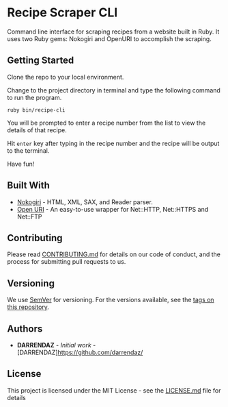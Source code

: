 # Recipe Scraper CLI

Command line interface for scraping recipes from a website built in Ruby. It uses two Ruby gems: Nokogiri and OpenURI to accomplish the scraping.

## Getting Started

Clone the repo to your local environment.

Change to the project directory in terminal and type the following command to run the program.

```
ruby bin/recipe-cli
```

You will be prompted to enter a recipe number from the list to view the details of that recipe.

Hit `enter` key after typing in the recipe number and the recipe will be output to the terminal.

Have fun!

## Built With

- [Nokogiri](https://nokogiri.org/) - HTML, XML, SAX, and Reader parser.
- [Open URI](https://ruby-doc.org/stdlib-2.1.0/libdoc/open-uri/rdoc/OpenURI.html) - An easy-to-use wrapper for Net::HTTP, Net::HTTPS and Net::FTP

## Contributing

Please read [CONTRIBUTING.md](https://gist.github.com/PurpleBooth/b24679402957c63ec426) for details on our code of conduct, and the process for submitting pull requests to us.

## Versioning

We use [SemVer](http://semver.org/) for versioning. For the versions available, see the [tags on this repository](https://github.com/your/project/tags).

## Authors

- **DARRENDAZ** - _Initial work_ - [DARRENDAZ]https://github.com/darrendaz/

## License

This project is licensed under the MIT License - see the [LICENSE.md](LICENSE.md) file for details
